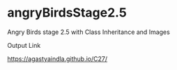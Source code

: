 # angryBirdsStage2.5
Angry Birds stage 2.5 with Class Inheritance and Images


Output Link


https://agastyaindla.github.io/C27/
